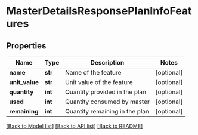 # MasterDetailsResponsePlanInfoFeatures

## Properties
Name | Type | Description | Notes
------------ | ------------- | ------------- | -------------
**name** | **str** | Name of the feature | [optional] 
**unit_value** | **str** | Unit value of the feature | [optional] 
**quantity** | **int** | Quantity provided in the plan | [optional] 
**used** | **int** | Quantity consumed by master | [optional] 
**remaining** | **int** | Quantity remaining in the plan | [optional] 

[[Back to Model list]](../README.md#documentation-for-models) [[Back to API list]](../README.md#documentation-for-api-endpoints) [[Back to README]](../README.md)


